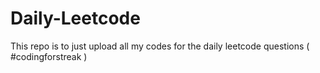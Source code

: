 # Daily-Leetcode
This repo is to just upload all my codes for the daily leetcode questions ( #codingforstreak )

